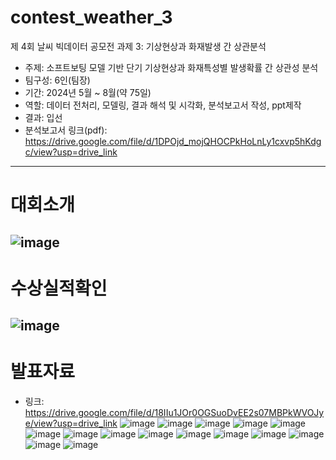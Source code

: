 # contest_weather_3
제 4회 날씨 빅데이터 공모전 과제 3: 기상현상과 화재발생 간 상관분석
- 주제: 소프트보팅 모델 기반 단기 기상현상과 화재특성별 발생확률 간 상관성 분석 
- 팀구성: 6인(팀장)
- 기간: 2024년 5월 ~ 8월(약 75일)
- 역할: 데이터 전처리, 모델링, 결과 해석 및 시각화, 분석보고서 작성, ppt제작
- 결과: 입선
- 분석보고서 링크(pdf): https://drive.google.com/file/d/1DPOjd_mojQHOCPkHoLnLy1cxvp5hKdgc/view?usp=drive_link
---
# 대회소개
![image](https://github.com/user-attachments/assets/c5ce2bc8-7b04-4075-b730-e5251b3e5266)
---
# 수상실적확인
![image](https://github.com/user-attachments/assets/afe95b4f-dc91-4d95-a483-76b69cb811d0)
---
# 발표자료
- 링크: https://drive.google.com/file/d/18IIu1JOr0OGSuoDvEE2s07MBPkWVOJye/view?usp=drive_link
![image](https://github.com/user-attachments/assets/abc08bb9-ca89-46c2-81b0-bed9a5ca97bf)
![image](https://github.com/user-attachments/assets/8e912264-caaa-4a19-acef-a0017e090df0)
![image](https://github.com/user-attachments/assets/4a8e2fa1-15a2-4c0a-9c8c-6913e8926fdf)
![image](https://github.com/user-attachments/assets/e47b633f-6715-43f8-a51e-95de37329cfd)
![image](https://github.com/user-attachments/assets/290e9e24-df42-4c26-af92-88d06b0454bd)
![image](https://github.com/user-attachments/assets/1f40344a-6764-485f-9f1e-c74411a5f4d1)
![image](https://github.com/user-attachments/assets/bb0975cb-96d3-4c6a-9170-1554f72b6462)
![image](https://github.com/user-attachments/assets/b0321d3c-bfca-4600-b491-0ae868af4d5f)
![image](https://github.com/user-attachments/assets/e81ffd13-a74b-43b6-a85e-40a9ea4a7918)
![image](https://github.com/user-attachments/assets/87dea50e-05a0-4591-bae6-089e230cf399)
![image](https://github.com/user-attachments/assets/3dbd0100-077c-4c9f-ace0-a2e976adaee8)
![image](https://github.com/user-attachments/assets/3fcf3790-b607-473a-9702-bc5b71b3e0b0)
![image](https://github.com/user-attachments/assets/e0f41696-8fb4-4f3f-82c0-b7fe7761f165)
![image](https://github.com/user-attachments/assets/fe85968a-0d40-4537-b4e9-a27c18d4acb4)
![image](https://github.com/user-attachments/assets/81bc6638-84d8-411a-8fd7-8bd6479501c4)
